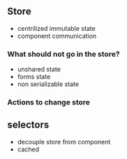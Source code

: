 ## Store
- centrilized immutable state
- component communication

### What should not go in the store?
- unshared state
- forms state
- non serializable state

### Actions to change store

## selectors
- decouple store from component
- cached
